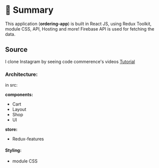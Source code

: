 # 📣 **Summary**

This application (**ordering-app**) is built in React JS, using Redux Toolkit, module CSS, API, Hosting and more! Firebase API is used for fetching the data.

## Source

I clone Instagram by seeing code commerence's videos [Tutorial](https://www.youtube.com/watch?v=I1cpb0tYV74&list=PL6QREj8te1P6wX9m5KnicnDVEucbOPsqR&index=4)

### Architecture:

in src:

**components:**

- Cart
- Layout
- Shop
- UI

**store:**

- Redux-features

#### **Styling:**

- module CSS
